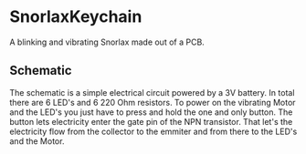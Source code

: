 # SnorlaxKeychain
A blinking and vibrating Snorlax made out of a PCB.
## Schematic
The schematic is a simple electrical circuit powered by a 3V battery. In total there are 6 LED's and 6 220 Ohm resistors. To power on the vibrating Motor and the LED's you just have to press and hold the one and only button. The button lets electricity enter the gate pin of the NPN transistor. That let's the electricity flow from the collector to the emmiter and from there to the LED's and the Motor.
